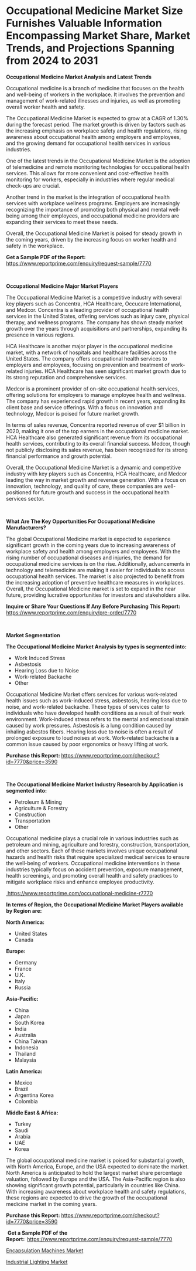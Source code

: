 <p><h1>Occupational Medicine Market Size Furnishes Valuable Information Encompassing Market Share, Market Trends, and Projections Spanning from 2024 to 2031</h1></p><p><strong>Occupational Medicine Market Analysis and Latest Trends</strong></p>
<p><p>Occupational medicine is a branch of medicine that focuses on the health and well-being of workers in the workplace. It involves the prevention and management of work-related illnesses and injuries, as well as promoting overall worker health and safety.</p><p>The Occupational Medicine Market is expected to grow at a CAGR of 1.30% during the forecast period. The market growth is driven by factors such as the increasing emphasis on workplace safety and health regulations, rising awareness about occupational health among employers and employees, and the growing demand for occupational health services in various industries.</p><p>One of the latest trends in the Occupational Medicine Market is the adoption of telemedicine and remote monitoring technologies for occupational health services. This allows for more convenient and cost-effective health monitoring for workers, especially in industries where regular medical check-ups are crucial.</p><p>Another trend in the market is the integration of occupational health services with workplace wellness programs. Employers are increasingly recognizing the importance of promoting both physical and mental well-being among their employees, and occupational medicine providers are expanding their services to meet these needs.</p><p>Overall, the Occupational Medicine Market is poised for steady growth in the coming years, driven by the increasing focus on worker health and safety in the workplace.</p></p>
<p><strong>Get a Sample PDF of the Report:&nbsp;</strong> <a href="https://www.reportprime.com/enquiry/request-sample/7770">https://www.reportprime.com/enquiry/request-sample/7770</a></p>
<p>&nbsp;</p>
<p><strong>Occupational Medicine Major Market Players</strong></p>
<p><p>The Occupational Medicine Market is a competitive industry with several key players such as Concentra, HCA Healthcare, Occucare International, and Medcor. Concentra is a leading provider of occupational health services in the United States, offering services such as injury care, physical therapy, and wellness programs. The company has shown steady market growth over the years through acquisitions and partnerships, expanding its presence in various regions.</p><p>HCA Healthcare is another major player in the occupational medicine market, with a network of hospitals and healthcare facilities across the United States. The company offers occupational health services to employers and employees, focusing on prevention and treatment of work-related injuries. HCA Healthcare has seen significant market growth due to its strong reputation and comprehensive services.</p><p>Medcor is a prominent provider of on-site occupational health services, offering solutions for employers to manage employee health and wellness. The company has experienced rapid growth in recent years, expanding its client base and service offerings. With a focus on innovation and technology, Medcor is poised for future market growth.</p><p>In terms of sales revenue, Concentra reported revenue of over $1 billion in 2020, making it one of the top earners in the occupational medicine market. HCA Healthcare also generated significant revenue from its occupational health services, contributing to its overall financial success. Medcor, though not publicly disclosing its sales revenue, has been recognized for its strong financial performance and growth potential.</p><p>Overall, the Occupational Medicine Market is a dynamic and competitive industry with key players such as Concentra, HCA Healthcare, and Medcor leading the way in market growth and revenue generation. With a focus on innovation, technology, and quality of care, these companies are well-positioned for future growth and success in the occupational health services sector.</p></p>
<p>&nbsp;</p>
<p><strong>What Are The Key Opportunities For Occupational Medicine Manufacturers?</strong></p>
<p><p>The global Occupational Medicine market is expected to experience significant growth in the coming years due to increasing awareness of workplace safety and health among employers and employees. With the rising number of occupational diseases and injuries, the demand for occupational medicine services is on the rise. Additionally, advancements in technology and telemedicine are making it easier for individuals to access occupational health services. The market is also projected to benefit from the increasing adoption of preventive healthcare measures in workplaces. Overall, the Occupational Medicine market is set to expand in the near future, providing lucrative opportunities for investors and stakeholders alike.</p></p>
<p><strong>Inquire or Share Your Questions If Any Before Purchasing This Report:</strong> <a href="https://www.reportprime.com/enquiry/pre-order/7770">https://www.reportprime.com/enquiry/pre-order/7770</a></p>
<p>&nbsp;</p>
<p><strong>Market Segmentation</strong></p>
<p><strong>The Occupational Medicine Market Analysis by types is segmented into:</strong></p>
<p><ul><li>Work Induced Stress</li><li>Asbestosis</li><li>Hearing Loss due to Noise</li><li>Work-related Backache</li><li>Other</li></ul></p>
<p><p>Occupational Medicine Market offers services for various work-related health issues such as work-induced stress, asbestosis, hearing loss due to noise, and work-related backache. These types of services cater to individuals who have developed health conditions as a result of their work environment. Work-induced stress refers to the mental and emotional strain caused by work pressures. Asbestosis is a lung condition caused by inhaling asbestos fibers. Hearing loss due to noise is often a result of prolonged exposure to loud noises at work. Work-related backache is a common issue caused by poor ergonomics or heavy lifting at work.</p></p>
<p><strong>Purchase this Report:&nbsp;</strong><a href="https://www.reportprime.com/checkout?id=7770&price=3590">https://www.reportprime.com/checkout?id=7770&price=3590</a></p>
<p>&nbsp;</p>
<p><strong>The Occupational Medicine Market Industry Research by Application is segmented into:</strong></p>
<p><ul><li>Petroleum & Mining</li><li>Agriculture & Forestry</li><li>Construction</li><li>Transportation</li><li>Other</li></ul></p>
<p><p>Occupational medicine plays a crucial role in various industries such as petroleum and mining, agriculture and forestry, construction, transportation, and other sectors. Each of these markets involves unique occupational hazards and health risks that require specialized medical services to ensure the well-being of workers. Occupational medicine interventions in these industries typically focus on accident prevention, exposure management, health screenings, and promoting overall health and safety practices to mitigate workplace risks and enhance employee productivity.</p></p>
<p><a href="https://www.reportprime.com/occupational-medicine-r7770">&nbsp;https://www.reportprime.com/occupational-medicine-r7770</a></p>
<p><strong>In terms of Region, the Occupational Medicine Market Players available by Region are:</strong></p>
<p>
    <p> <strong> North America: </strong>
        <ul>
            <li>United States</li>
            <li>Canada</li>
        </ul>
        </p> 
    <p> <strong> Europe: </strong>
        <ul>
            <li>Germany</li>
            <li>France</li>
            <li>U.K.</li>
            <li>Italy</li>
            <li>Russia</li>
        </ul>
        </p> 
    <p> <strong> Asia-Pacific: </strong>
        <ul>
            <li>China</li>
            <li>Japan</li>
            <li>South Korea</li>
            <li>India</li>
            <li>Australia</li>
            <li>China Taiwan</li>
            <li>Indonesia</li>
            <li>Thailand</li>
            <li>Malaysia</li>
        </ul>
        </p> 
    <p> <strong> Latin America: </strong>
        <ul>
            <li>Mexico</li>
            <li>Brazil</li>
            <li>Argentina Korea</li>
            <li>Colombia</li>
        </ul>
        </p> 
    <p> <strong> Middle East & Africa: </strong>
        <ul>
            <li>Turkey</li>
            <li>Saudi</li>
            <li>Arabia</li>
            <li>UAE</li>
            <li>Korea</li>
        </ul>
    </p>
    </p>
<p><p>The global occupational medicine market is poised for substantial growth, with North America, Europe, and the USA expected to dominate the market. North America is anticipated to hold the largest market share percentage valuation, followed by Europe and the USA. The Asia-Pacific region is also showing significant growth potential, particularly in countries like China. With increasing awareness about workplace health and safety regulations, these regions are expected to drive the growth of the occupational medicine market in the coming years.</p></p>
<p><strong>Purchase this Report: </strong><a href="https://www.reportprime.com/checkout?id=7770&price=3590">https://www.reportprime.com/checkout?id=7770&price=3590</a></p>
<p>&nbsp;<strong>Get a Sample PDF of the Report:&nbsp;&nbsp;</strong><a href="https://www.reportprime.com/enquiry/request-sample/7770">https://www.reportprime.com/enquiry/request-sample/7770</a></p>
<p><strong></strong></p>
<p><p><a href="https://www.linkedin.com/pulse/comprehensive-analysis-global-encapsulation-machines-market-rac4e?trackingId=wmcLeyjAQtiA3GOJygp3dg%3D%3D">Encapsulation Machines Market</a></p><p><a href="https://www.linkedin.com/pulse/industrial-lighting-market-size-amp-share-analysis-growth-zufme?trackingId=LhL2seTKTeSE7o8gkvIN0w%3D%3D">Industrial Lighting Market</a></p></p>